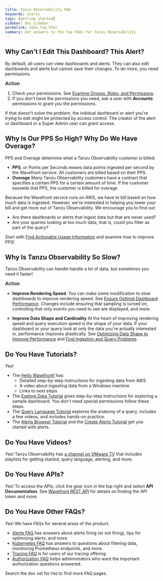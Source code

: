 ```yaml
---
title: Tanzu Observability FAQ
keywords: alerts
tags: [getting started]
sidebar: doc_sidebar
permalink: tobs_faq.html
summary: Get answers to the top FAQs for Tanzu Observability
---
```


## Why Can't I Edit This Dashboard? This Alert?

By default, all users can view dashboards and alerts. They can also edit dashboards and alerts but cannot save their changes. To do more, you need permissions.

<p><span style="font-size: 1.1em; font-weight: 600">Action</span></p>

1. Check your permissions. See [Examine Groups, Roles, and Permissons](users_account_managing.html#examine-groups-roles-and-permissions).
2. If you don't have the permissions you need, ask a user with **Accounts** permissions to grant you the permissions.

If that doesn't solve the problem, the indidual dashboard or alert you're trying to edit might be protected by access control. The creator of the alert or dashboard or a Super Admin user can grant access.

## Why Is Our PPS So High? Why Do We Have Overage?

PPS and Overage determine what a Tanzu Observability customer is billed:
* **PPS**, or Points per Seconds means data points ingested per second by the Wavefront service. All customers are billed based on their PPS.
* **Overage** Many Tanzu Observability customers have a contract that specifies a certain PPS for a certain amount of time. If the customer exceeds that PPS, the customer is billed for overage.

Because the Wavefront service runs on AWS, we have to bill based on how much data is ingested. However, we're interested in helping you lower your bill and get more out of Tanzu Observability. We encourage you to find out:
* Are there dashboards or alerts that ingest data but that are never used?
* Are your queries looking at too much data, that is, could you filter as part of the query?

Start with [Find Actionable Usage Information](wavefront_usage_info.html) and examine how to improve PPS!


## Why Is Tanzu Observability So Slow?

Tanzu Observability can handle handle a lot of data, but sometimes you need it faster!

<p><span style="font-size: 1.1em; font-weight: 600">Action</span></p>

* **Improve Rendering Speed**. You can make some modification to slow dashboards to improve rendering speed. See [Ensure Optimal Dashboard Performance](ui_dashboards.html#ensure-optimal-dashboard-performance). Changes include ensuring that sampling is turned on, controlling that only events you need to see are displayed, and more.

* **Improve Data Shape and Cardinality** At the heart of improving rendering speed and query execution speed is the shape of your data. If your dashboard or your query look at only the data you're actually interested in, performance improves drastically. See [Optimizing Data Shape to Improve Performance](optimize_data_shape.html) and [Find Ingestion and Query Problems](monitoring_overview.html).

## Do You Have Tutorials?

Yes!
* The [Hello Wavefront!](hello_wavefront_aws_tutorial.html) has:
  - Detailed step-by-step instructions for ingesting data from AWS
  - A video about ingesting data from a Windows machine
  - Links to next steps
* The [Explore Data Tutorial](tutorial_dashboards.html) gives step-by-step instructions for exploring a sample dashboard. You don't need special permissions follow these steps.
* The [Query Language Tutorial](query_language_getting_started.html) explores the anatomy of a query, includes a few videos, and includes hands-on practice.
* The [Alerts Browser Tutorial](alerts.html#alerts-browser-tutorial) and the [Create Alerts Tutorial](alerts_manage.html#create-alert-tutorial) get you started with alerts.

## Do You Have Videos?

Yes! Tanzu Observability has [a channel on VMware TV](https://vmwaretv.vmware.com/channel/Tanzu%2BObservability/252649793) that includes playlists for getting started, query language, alerting, and more.

## Do You Have APIs?

Yes! To access the APIs, click the gear icon in the top right and select **API Documentation**. See [Wavefront REST API](wavefront_api.html) for details on finding the API token and more.


## Do You Have Other FAQs?

Yes! We have FAQs for several areas of the product.
* [Alerts FAQ](alerts_faq.html) has answers about alerts firing (or not firing), tips for optimizing alerts, and more.
* [Kubernetes FAQ](wavefront_kubernetes_faq.html) has answers to questions about filtering data, monitoring Prometheus endpoints, and more.
* [Tracing FAQ](tracing_faq.html) is for users of our tracing offering.
* [Authorization FAQ](authorization-faq.html) helps administrators who want the important authorization questions answered.

Search the doc set for `FAQ` to find more FAQ pages. 
